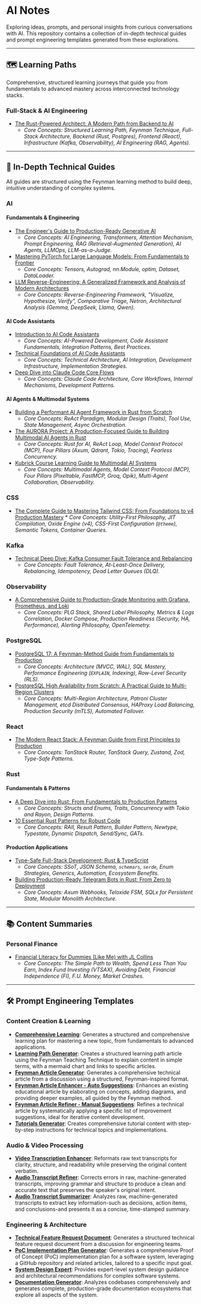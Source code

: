 # AI Notes

Exploring ideas, prompts, and personal insights from curious conversations with AI. This repository contains a collection of in-depth technical guides and prompt engineering templates generated from these explorations.

-----

## 🗺️ Learning Paths

Comprehensive, structured learning journeys that guide you from fundamentals to advanced mastery across interconnected technology stacks.

### Full-Stack & AI Engineering

*   [The Rust-Powered Architect: A Modern Path from Backend to AI](./learning_paths/the-rust-powered-architect.md)
    *   *Core Concepts: Structured Learning Path, Feynman Technique, Full-Stack Architecture, Backend (Rust, Postgres), Frontend (React), Infrastructure (Kafka, Observability), AI Engineering (RAG, Agents).*

-----

## 🚀 In-Depth Technical Guides

All guides are structured using the Feynman learning method to build deep, intuitive understanding of complex systems. 

### AI

#### Fundamentals & Engineering
*   [The Engineer's Guide to Production-Ready Generative AI](./technical_guides/ai/the-engineer-guide-to-production-ready-generative-ai.md)
    *   *Core Concepts: AI Engineering, Transformers, Attention Mechanism, Prompt Engineering, RAG (Retrieval-Augmented Generation), AI Agents, LLMOps, LLM-as-a-Judge.*
*   [Mastering PyTorch for Large Language Models: From Fundamentals to Frontier](./technical_guides/ai/mastering-pytorch-for-llms.md)
    *   *Core Concepts: Tensors, Autograd, nn.Module, optim, Dataset, DataLoader.*
*   [LLM Reverse-Engineering: A Generalized Framework and Analysis of Modern Architectures](./technical_guides/ai/llm-reverse-engineering.md)
    *   *Core Concepts: Reverse-Engineering Framework, "Visualize, Hypothesize, Verify", Comparative Triage, Netron, Architectural Analysis (Gemma, DeepSeek, Llama, Qwen).*

#### AI Code Assistants
*   [Introduction to AI Code Assistants](./technical_guides/ai/introduction-to-ai-code-assistants.md)
    *   *Core Concepts: AI-Powered Development, Code Assistant Fundamentals, Integration Patterns, Best Practices.*
*   [Technical Foundations of AI Code Assistants](./technical_guides/ai/technical-foundations-of-ai-code-assistants.md)
    *   *Core Concepts: Technical Architecture, AI Integration, Development Infrastructure, Implementation Strategies.*
*   [Deep Dive into Claude Code Core Flows](./technical_guides/ai/deep-dive-into-claude-code-core-flows.md)
    *   *Core Concepts: Claude Code Architecture, Core Workflows, Internal Mechanisms, Development Patterns.*

#### AI Agents & Multimodal Systems
*   [Building a Performant AI Agent Framework in Rust from Scratch](./technical_guides/ai/rust-ai-agent-framework-from-scratch.md)
    *   *Core Concepts: ReAct Paradigm, Modular Design (Traits), Tool Use, State Management, Async Orchestration.*
*   [The AURORA Project: A Production-Focused Guide to Building Multimodal AI Agents in Rust](./technical_guides/ai/rust-multimodel-ai-agents.md)
    *   *Core Concepts: Rust for AI, ReAct Loop, Model Context Protocol (MCP), Four Pillars (Axum, Qdrant, Tokio, Tracing), Fearless Concurrency.*
*   [Kubrick Course Learning Guide to Multimodal AI Systems](./technical_guides/ai/kubrick-course-learning-guide.md)
    *   *Core Concepts: Multimodal Agents, Model Context Protocol (MCP), Four Pillars (Pixeltable, FastMCP, Groq, Opik), Multi-Agent Collaboration, Observability.*

### CSS

 *   [The Complete Guide to Mastering Tailwind CSS: From Foundations to v4 Production Mastery](./technical_guides/css/the-complete-guide-to-mastering-tailwind-css.md)     * *Core Concepts: Utility-First Philosophy, JIT Compilation, Oxide Engine (v4), CSS-First Configuration (`@theme`), Semantic Tokens, Container Queries.*

### Kafka

*   [Technical Deep Dive: Kafka Consumer Fault Tolerance and Rebalancing](./technical_guides/kafka/kafka-consumer-fault-tolerance-and-rebalancing.md)
    *   *Core Concepts: Fault Tolerance, At-Least-Once Delivery, Rebalancing, Idempotency, Dead Letter Queues (DLQ).*

### Observability

*   [A Comprehensive Guide to Production-Grade Monitoring with Grafana, Prometheus, and Loki](./technical_guides/observability/a-comprehensive-guide-to-production-grade-monitoring-with-grafana-prometheus-and-loki.md)
    *   *Core Concepts: PLG Stack, Shared Label Philosophy, Metrics & Logs Correlation, Docker Compose, Production Readiness (Security, HA, Performance), Alerting Philosophy, OpenTelemetry.*
      

### PostgreSQL

*   [PostgreSQL 17: A Feynman-Method Guide from Fundamentals to Production](./technical_guides/postgresql/postgresql-a-feynman-method-guide-from-fundamentals-to-production.md)
    *   *Core Concepts: Architecture (MVCC, WAL), SQL Mastery, Performance Engineering (`EXPLAIN`, Indexing), Row-Level Security (RLS).*
*   [PostgreSQL High Availability from Scratch: A Practical Guide to Multi-Region Clusters](./technical_guides/postgresql/postgresql-high-availability-from-scratch-a-practical-guide-to-multi-region-clusters.md)
    *   *Core Concepts: Multi-Region Architecture, Patroni Cluster Management, etcd Distributed Consensus, HAProxy Load Balancing, Production Security (mTLS), Automated Failover.*


### React

*   [The Modern React Stack: A Feynman Guide from First Principles to Production](./technical_guides/react/the-modern-react-stack-a-feynman-guide-from-first-principles-to-production.md)     
     *   *Core Concepts: TanStack Router, TanStack Query, Zustand, Zod, Type-Safe Patterns.*

### Rust

#### Fundamentals & Patterns
*   [A Deep Dive into Rust: From Fundamentals to Production Patterns](./technical_guides/rust/a-edep-dive-into-rust-from-fundamentals-to-production-patterns.md)
    *   *Core Concepts: Structs and Enums, Traits, Concurrency with Tokio and Rayon, Design Patterns.*
*   [10 Essential Rust Patterns for Robust Code](./technical_guides/rust/10-essential-rust-patterns-for-robust-code.md)
    *   *Core Concepts: RAII, Result Pattern, Builder Pattern, Newtype, Typestate, Dynamic Dispatch, Send/Sync, GATs.*

#### Production Applications
*   [Type-Safe Full-Stack Development: Rust & TypeScript](./technical_guides/rust/type-safe-full-stack-development-rust-typescript.md)
    *   *Core Concepts: SSoT, JSON Schema, `schemars`, `serde`, Enum Strategies, Generics, Automation, Ecosystem Benefits.*
*   [Building Production-Ready Telegram Bots in Rust: From Zero to Deployment](./technical_guides/rust/building-production-ready-telegram-bots-in-rust-from-zero-to-deployment.md)
    *   *Core Concepts: Axum Webhooks, Teloxide FSM, SQLx for Persistent State, Modular Monolith Architecture.*
-----

## 📚 Content Summaries

### Personal Finance
*   [Financial Literacy for Dummies (Like Me) with JL Collins](./content_summaries/personal_finance/financial-literacy-with-jl-collins.md)
    *   *Core Concepts: The Simple Path to Wealth, Spend Less Than You Earn, Index Fund Investing (VTSAX), Avoiding Debt, Financial Independence (FI), F.U. Money, Market Crashes.*

-----

## 🛠️ Prompt Engineering Templates

### Content Creation & Learning

*   **[Comprehensive Learning](./prompts/comprehensive-learning.md)**: Generates a structured and comprehensive learning plan for mastering a new topic, from fundamentals to advanced applications.
*   **[Learning Path Generator](./prompts/learning-path-generator.md)**: Creates a structured learning path article using the Feynman Teaching Technique to explain content in simple terms, with a mermaid chart and links to specific articles.
*   **[Feynman Article Generator](./prompts/feynman-article-generator.md)**: Generates a comprehensive technical article from a discussion using a structured, Feynman-inspired format.
*   **[Feynman Article Enhancer - Auto Suggestions](./prompts/feynman-article-enhancer.md)**: Enhances an existing educational article by elaborating on concepts, adding diagrams, and providing deeper examples, all guided by the Feynman method.
*   **[Feynman Article Refiner - Manual Suggestions](./prompts/feynman-article-refiner.md)**: Refines a technical article by systematically applying a specific list of improvement suggestions, ideal for iterative content development.
*   **[Tutorials Generator](./prompts/tutorials-generator.md)**: Creates comprehensive tutorial content with step-by-step instructions for technical topics and implementations.

### Audio & Video Processing

*   **[Video Transcription Enhancer](./prompts/video-transcription-enhancer.md)**: Reformats raw text transcripts for clarity, structure, and readability while preserving the original content verbatim.
*   **[Audio Transcript Refiner](./prompts/audio-transcript-refiner.md)**: Corrects errors in raw, machine-generated transcripts, improving grammar and structure to produce a clean and accurate text that preserves the speaker's original intent.
*   **[Audio Transcript Summarizer](./prompts/audio-transcript-summarizer.md)**: Analyzes raw, machine-generated transcripts to extract key information-such as decisions, action items, and conclusions-and presents it as a concise, time-stamped summary.

### Engineering & Architecture

*   **[Technical Feature Request Document](./prompts/technical-feature-request-document.md)**: Generates a structured technical feature request document from a discussion for engineering teams.
*   **[PoC Implementation Plan Generator](./prompts/poc-implementation-plan-generator.md)**: Generates a comprehensive Proof of Concept (PoC) implementation plan for a software system, leveraging a GitHub repository and related articles, tailored to a specific input goal.
*   **[System Design Expert](./prompts/system-design-expert.md)**: Provides expert-level system design guidance and architectural recommendations for complex software systems.
*   **[Documentation Generator](./prompts/docs-generator.md)**: Analyzes codebases comprehensively and generates complete, production-grade documentation ecosystems that explore all aspects of the system.